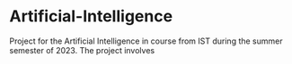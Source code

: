 # Artificial-Intelligence
Project for the Artificial Intelligence in course from IST during the summer semester of 2023. The project involves 

